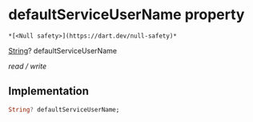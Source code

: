 


# defaultServiceUserName property




    *[<Null safety>](https://dart.dev/null-safety)*


[String](https://api.flutter.dev/flutter/dart-core/String-class.html)? defaultServiceUserName
  
_read / write_






## Implementation

```dart
String? defaultServiceUserName;


```







